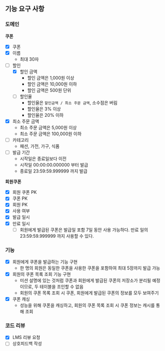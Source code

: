## 기능 요구 사항

### 도메인

**쿠폰**

- [x] 쿠폰
- [x] 이름
    - 최대 30자
- [ ] 할인
    - [x] 할인 금액
        - 할인 금액은 1,000원 이상
        - 할인 금액은 10,000원 이하
        - 할인 금액은 500원 단위
    - [ ] 할인율
        - 할인율은 `할인금액 / 최소 주문 금액`, 소수점은 버림
        - 할인율은 3% 이상
        - 할인율은 20% 이하
- [x] 최소 주문 금액
    - 최소 주문 금액은 5,000원 이상
    - 최소 주문 금액은 100,000원 이하
- [ ] 카테고리
    - 패션, 가전, 가구, 식품
- [ ] 발급 기간
    - 시작일은 종료일보다 이전
    - 시작일 00:00:00.000000 부터 발급
    - 종료일 23:59:59.999999 까지 발급

**회원쿠폰**

- [x] 회원 쿠폰 PK
- [x] 쿠폰 PK
- [x] 회원 PK
- [x] 사용 여부
- [x] 발급 일시
- [x] 만료 일시
    - [ ] 회원에게 발급된 쿠폰은 발급일 포함 7일 동안 사용 가능하다. 만료 일의 23:59:59.999999 까지 사용할 수 있다.

### 기능

- [x] 회원에게 쿠폰을 발급하는 기능 구현
    - 한 명의 회원은 동일한 쿠폰을 사용한 쿠폰을 포함하여 최대 5장까지 발급 가능
- [x] 회원의 쿠폰 목록 조회 기능 구현
    - 미션 설명에 있는 것처럼 쿠폰과 회원에게 발급된 쿠폰의 저장소가 분리될 예정이므로, 두 테이블을 조인할 수 없음
    - 회원의 쿠폰 목록 조회 시 쿠폰, 회원에게 발급된 쿠폰의 정보를 모두 보여주기
- [x] 쿠폰 캐싱
    - 성능을 위해 쿠폰을 캐싱하고, 회원의 쿠폰 목록 조회 시 쿠폰 정보는 캐시를 통해 조회

### 코드 리뷰

- [x] LMS 리뷰 요청
- [ ] 상호피드백 작성
